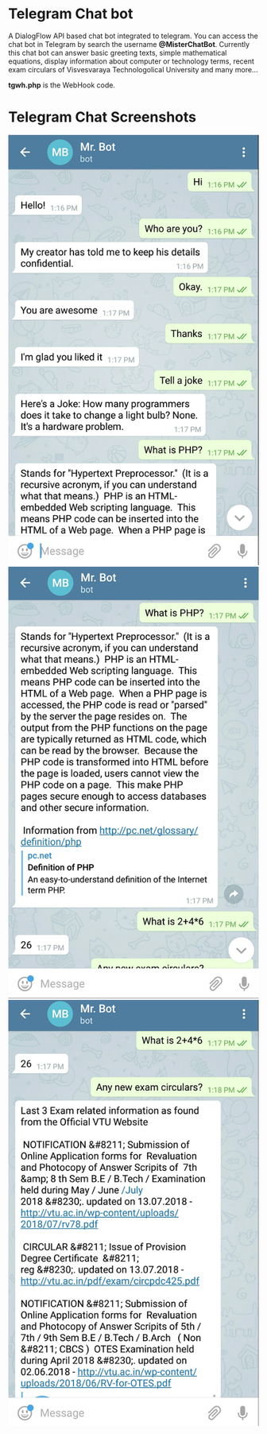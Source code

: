 # Telegram Chat bot
A DialogFlow API based chat bot integrated to telegram. You can access the chat bot in Telegram by search the username **@MisterChatBot**. Currently this chat bot can answer basic greeting texts, simple mathematical equations, display information about computer or technology terms, recent exam circulars of Visvesvaraya Technologolical University and many more...

**tgwh.php** is the WebHook code.

# Telegram Chat Screenshots
![Telegram Chat 1](/images/tgchat1.jpg)
![Telegram Chat 2](/images/tgchat2.jpg)
![Telegram Chat 3](/images/tgchat3.jpg)